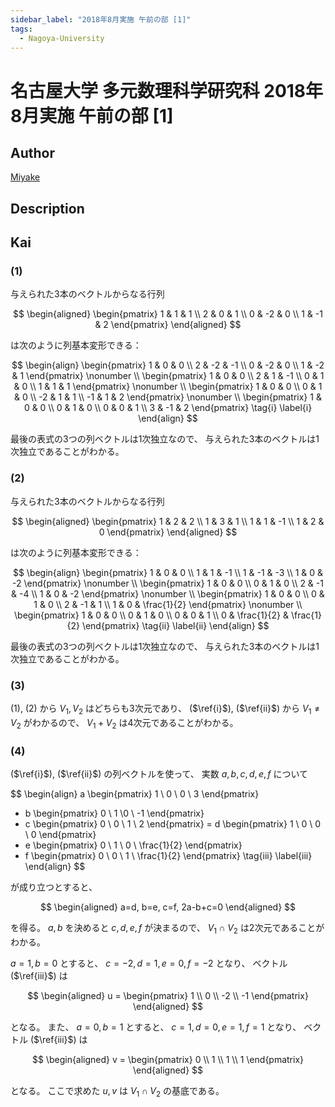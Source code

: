 ```yaml
---
sidebar_label: "2018年8月実施 午前の部 [1]"
tags:
  - Nagoya-University
---
```

# 名古屋大学 多元数理科学研究科 2018年8月実施 午前の部 \[1\]

## **Author**
[Miyake](https://miyake.github.io/exams/index.html)

## **Description**

## **Kai**
### (1)
与えられた3本のベクトルからなる行列

$$
  \begin{aligned}
  \begin{pmatrix}
  1 & 1 & 1 \\ 2 & 0 & 1 \\ 0 & -2 & 0 \\ 1 & -1 & 2
  \end{pmatrix}
  \end{aligned}
$$

は次のように列基本変形できる：

$$
  \begin{align}
  \begin{pmatrix}
  1 & 0 & 0 \\ 2 & -2 & -1 \\ 0 & -2 & 0 \\ 1 & -2 & 1
  \end{pmatrix} \nonumber
  \\
  \begin{pmatrix}
  1 & 0 & 0 \\ 2 & 1 & -1 \\ 0 & 1 & 0 \\ 1 & 1 & 1
  \end{pmatrix} \nonumber
  \\
  \begin{pmatrix}
  1 & 0 & 0 \\ 0 & 1 & 0 \\ -2 & 1 & 1 \\ -1 & 1 & 2
  \end{pmatrix} \nonumber
  \\
  \begin{pmatrix}
  1 & 0 & 0 \\ 0 & 1 & 0 \\ 0 & 0 & 1 \\ 3 & -1 & 2
  \end{pmatrix}
  \tag{i} \label{i}
  \end{align}
$$

最後の表式の3つの列ベクトルは1次独立なので、
与えられた3本のベクトルは1次独立であることがわかる。

### (2)
与えられた3本のベクトルからなる行列

$$
  \begin{aligned}
  \begin{pmatrix}
  1 & 2 & 2 \\ 1 & 3 & 1 \\ 1 & 1 & -1 \\ 1 & 2 & 0
  \end{pmatrix}
  \end{aligned}
$$

は次のように列基本変形できる：

$$
  \begin{align}
  \begin{pmatrix}
  1 & 0 & 0 \\ 1 & 1 & -1 \\ 1 & -1 & -3 \\ 1 & 0 & -2
  \end{pmatrix} \nonumber
  \\
  \begin{pmatrix}
  1 & 0 & 0 \\ 0 & 1 & 0 \\ 2 & -1 & -4 \\ 1 & 0 & -2
  \end{pmatrix} \nonumber
  \\
  \begin{pmatrix}
  1 & 0 & 0 \\ 0 & 1 & 0 \\ 2 & -1 & 1 \\ 1 & 0 & \frac{1}{2}
  \end{pmatrix} \nonumber
  \\
  \begin{pmatrix}
  1 & 0 & 0 \\ 0 & 1 & 0 \\ 0 & 0 & 1 \\ 0 & \frac{1}{2} & \frac{1}{2}
  \end{pmatrix}
  \tag{ii} \label{ii}
  \end{align}
$$

最後の表式の3つの列ベクトルは1次独立なので、
与えられた3本のベクトルは1次独立であることがわかる。

### (3)
(1), (2) から $V_1, V_2$ はどちらも3次元であり、
($\ref{i}$), ($\ref{ii}$) から $V_1 \ne V_2$ がわかるので、
$V_1 + V_2$ は4次元であることがわかる。

### (4)
($\ref{i}$), ($\ref{ii}$) の列ベクトルを使って、
実数 $a,b,c,d,e,f$ について

$$
\begin{align}
a \begin{pmatrix} 1 \\ 0 \\ 0 \\ 3 \end{pmatrix}
+ b \begin{pmatrix} 0 \\ 1 \\0 \\ -1 \end{pmatrix}
+ c \begin{pmatrix} 0 \\ 0 \\ 1 \\ 2 \end{pmatrix}
=
d \begin{pmatrix} 1 \\ 0 \\ 0 \\ 0 \end{pmatrix}
+ e \begin{pmatrix} 0 \\ 1 \\ 0 \\ \frac{1}{2} \end{pmatrix}
+ f \begin{pmatrix} 0 \\ 0 \\ 1 \\ \frac{1}{2} \end{pmatrix}
\tag{iii} \label{iii}
\end{align}
$$

が成り立つとすると、

$$
\begin{aligned}
a=d, b=e, c=f, 2a-b+c=0
\end{aligned}
$$

を得る。
$a,b$ を決めると $c,d,e,f$ が決まるので、
$V_1 \cap V_2$ は2次元であることがわかる。

$a=1,b=0$ とすると、 $c=-2,d=1,e=0,f=-2$ となり、
ベクトル ($\ref{iii}$) は

$$
\begin{aligned}
u = \begin{pmatrix} 1 \\ 0 \\ -2 \\ -1 \end{pmatrix}
\end{aligned}
$$

となる。
また、 $a=0,b=1$ とすると、 $c=1,d=0,e=1,f=1$ となり、
ベクトル ($\ref{iii}$) は

$$
\begin{aligned}
v = \begin{pmatrix} 0 \\ 1 \\ 1 \\ 1 \end{pmatrix}
\end{aligned}
$$

となる。
ここで求めた $u,v$ は $V_1 \cap V_2$ の基底である。